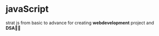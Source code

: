# javaScript 
strat js from basic to advance for creating <strong>webdevelopment</strong> project and <strong>DSA</strong>🧑‍💻

